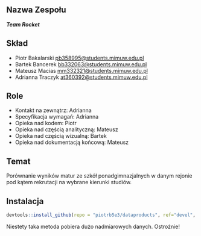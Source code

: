 Nazwa Zespołu
---

__*Team Rocket*__

Skład
---

* Piotr Bakalarski <pb358995@students.mimuw.edu.pl>
* Bartek Bancerek <bb332063@students.mimuw.edu.pl>
* Mateusz Macias <mm332321@students.mimuw.edu.pl>
* Adrianna Traczyk <at360392@students.mimuw.edu.pl>

Role
---

* Kontakt na zewnątrz: Adrianna
* Specyfikacja wymagań: Adrianna
* Opieka nad kodem: Piotr
* Opieka nad częścią analityczną: Mateusz 
* Opieka nad częścią wizualną: Bartek
* Opieka nad dokumentacją końcową: Mateusz


Temat
---

Porównanie wyników matur ze szkół ponadgimnazjalnych w danym rejonie pod kątem rekrutacji na wybrane kierunki studiów.

Instalacja
---
```R
devtools::install_github(repo = "piotrb5e3/dataproducts", ref="devel", subdir="/MIMUW_2016/zespoly/teamRocket/package")
```
Niestety taka metoda pobiera dużo nadmiarowych danych. Ostrożnie!
